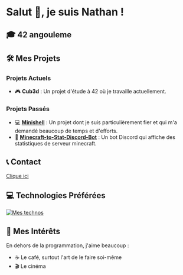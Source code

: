 # Salut 👋, je suis Nathan !

## 🎓 42 angouleme

## 🛠️ Mes Projets

### Projets Actuels
- 🎮 **Cub3d** : Un projet d'étude à 42 où je travaille actuellement.

### Projets Passés
- 💻 [**Minishell**](https://github.com/Rockmard/minisHELL) : Un projet dont je suis particulièrement fier et qui m'a demandé beaucoup de temps et d'efforts.
- 🤖 [**Minecraft-to-Stat-Discord-Bot**](https://github.com/sailingteam4/MinecraftStats-to-DiscordBot) : Un bot Discord qui affiche des statistiques de serveur minecraft.

## 📞 Contact
[Clique ici](https://contact.nathaan.me/)

## 💻 Technologies Préférées
[![Mes technos](https://skillicons.dev/icons?i=c,cpp,git,nginx,premiere,linux,vim,linux,python,flask,vscode)](https://skillicons.dev)

## 🌟 Mes Intérêts

En dehors de la programmation, j'aime beaucoup :
- ☕ Le café, surtout l'art de le faire soi-même
- 🎬 Le cinéma
